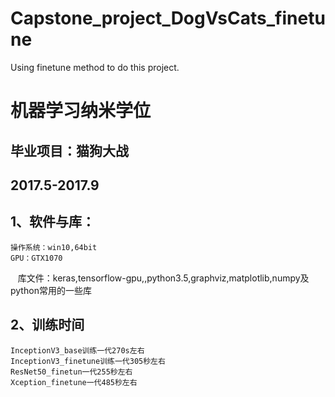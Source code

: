 # Capstone_project_DogVsCats_finetune
Using finetune method to do this project.
# 机器学习纳米学位
## 毕业项目：猫狗大战
## 2017.5-2017.9
## 1、软件与库：
    操作系统：win10,64bit
    GPU：GTX1070
    库文件：keras,tensorflow-gpu,,python3.5,graphviz,matplotlib,numpy及python常用的一些库
## 2、训练时间
    InceptionV3_base训练一代270s左右
    InceptionV3_finetune训练一代305秒左右
    ResNet50_finetun一代255秒左右
    Xception_finetune一代485秒左右
